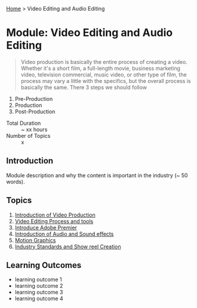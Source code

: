 [Home](../README.md) > Video Editing and Audio Editing

# Module: Video Editing and Audio Editing

> Video production is basically the entire process of creating a video. Whether it's a short film, a full-length movie, business marketing video, television commercial, music video, or other type of film, the process may vary a little with the specifics, but the overall process is basically the same. There 3 steps we should follow
1.	Pre-Production 
2.	Production
3.	Post-Production

<dl>
<dt>Total Duration</dt>
<dd>~ xx hours</dd>
<dt>Number of Topics</dt>
<dd>x</dd>
</dl>

## Introduction

Module description and why the content is important in the industry (~ 50 words).

## Topics

1. [Introduction of Video Production](./Topic_1.md)
2. [Video Editing Process and tools](./Topic_2.md)
3. [Introduce Adobe Premier ](./Topic_3.md)
4. [Introduction of Audio and Sound effects ](./Topic_4.md)
5. [Motion Graphics](./Topic_5.md)
6. [Industry Standards and Show reel Creation ](./Topic_6.md)

## Learning Outcomes

- learning outcome 1
- learning outcome 2
- learning outcome 3
- learning outcome 4

